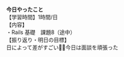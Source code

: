 **今日やったこと**<br>
【学習時間】1時間/日<br>
【内容】<br>
・Rails 基礎　課題8（途中）<br>
【振り返り・明日の目標】<br>
日によって差がすごい🙅‍♀️今日は面談を頑張った<br>